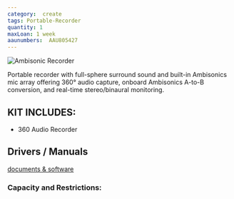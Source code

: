 ```yaml
---
category:  create
tags: Portable-Recorder
quantity: 1
maxLoan: 1 week
aaunumbers:  AAU805427
---
```

![Ambisonic Recorder](https://zoomcorp.com/media/original_images/H3-VR_Hero_1.png.768x0_q60.png)

Portable recorder with full-sphere surround sound and built-in Ambisonics mic array offering 360° audio capture, onboard Ambisonics A-to-B conversion, and real-time stereo/binaural monitoring.
## KIT INCLUDES:
-  360 Audio Recorder

## Drivers / Manuals
[documents & software](https://zoomcorp.com/en/de/handheld-recorders/handheld-recorders/h3-vr-360-audio-recorder/h3-vr-support/)



### Capacity and Restrictions:
